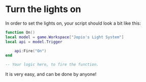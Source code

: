 # Turn the lights on

In order to set the lights on, your script should look a bit like this:

```lua
function On()
local model = game.Workspace["Jopio's Light System"]
local api = model.Trigger

	api:Fire("On")
end

-- Your logic here, to fire the function.
```

It is very easy, and can be done by anyone!

